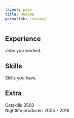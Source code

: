 ```yaml
---
layout: page
title: Resume
permalink: /resume/
---
```


## Experience

Jobs you worked.

## Skills

Skills you have.

## Extra

Catskills 3500<br>
Nightlife producer: 2005 - 2018
